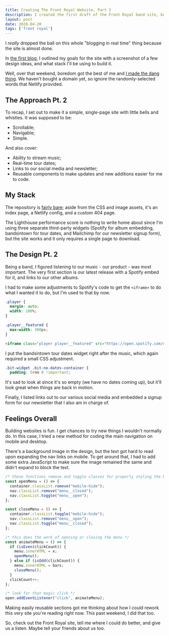 ```yaml
---
title: Creating The Front Royal Website, Part 2
description: I created the first draft of the Front Royal band site, but had to make some changes to the original design after realizing my mockups were too small in reality...
layout: post
date: 2020-04-20
tags: ['front royal']
---
```

I _really_ dropped the ball on this whole "blogging in real time" thing because the site is almost done.

In [the first blog](../creating-the-front-royal-website-part-one), I outlined my goals for the site with a screenshot of a few design ideas, and what stack I'll be using to build it.

Well, over that weekend, boredom got the best of me and [I made the dang thing](https://frontroyalband.com/). We haven't bought a domain yet, so ignore the randomly-selected words that Netlify provided.

## The Approach Pt. 2
To recap, I set out to make it a simple, single-page site with little bells and whistles. It was supposed to be:
* Scrollable;
* Navigable;
* Simple.

And also cover:
* Ability to stream music;
* Real-time tour dates;
* Links to our social media and newsletter;
* Reusable components to make updates and new additions easier for me to code.

## My Stack
The repository is [fairly bare](https://github.com/troyvassalotti/front-royal); aside from the CSS and image assets, it's an index page, a Netlify config, and a custom 404 page.

The Lighthouse performance score is nothing to write home about since I'm using three separate third-party widgets (Spotify for album embedding, bandsintown for tour dates, and Mailchimp for our newsletter signup form), but the site works and it only requires a single page to download.

## The Design Pt. 2
Being a band, I figured listening to our music - our product - was most important. The very first section is our latest release with a Spotify embed for it, and links to our other albums.

I had to make some adjustments to Spotify's code to get the `<iframe>` to do what I wanted it to do, but I'm used to that by now.

```css
.player {
  margin: auto;
  width: 100%;
}

.player__featured {
  max-width: 300px;
}
```
```html
<iframe class="player player__featured" src="https://open.spotify.com/embed/album/17q2Qwv2jqrhVaX8iWX5wm" width="300" height="320" frameborder="0" allowtransparency="true" allow="encrypted-media" title="These Things Happen Spotify player" loading="lazy"></iframe>
```

I put the bandsintown tour dates widget right after the music, which again required a small CSS adjustment.

```css
.bit-widget .bit-no-dates-container {
  padding: 5rem 0 !important;
```

It's sad to look at since it's so empty (we have no dates coming up), but it'll look great when things are back in motion.

Finally, I listed links out to our various social media and embedded a signup form for our newsletter that I also am in charge of.

## Feelings Overall
Building websites is fun. I get chances to try new things I wouldn't normally do. In this case, I tried a new method for coding the main navigation on mobile and desktop.

There's a background image in the design, but the text got hard to read upon expanding the nav links on mobile. To get around that, I had to add some extra JavaScript to make sure the image remained the same and didn't expand to block the text.

```js
/* these functions remove and toggle classes for properly styling the background image */
const openMenu = () => {
  container.classList.remove("mobile-hide");
  nav.classList.remove("menu__closed");
  nav.classList.toggle("menu__open");
};

const closeMenu = () => {
  container.classList.toggle("mobile-hide");
  nav.classList.remove("menu__open");
  nav.classList.toggle("menu__closed");
};

/* this does the work of opening or closing the menu */
const animateMenu = () => {
  if (isEven(clickCount)) {
    menu.innerHTML = x;
    openMenu();
  } else if (isOdd(clickCount)) {
    menu.innerHTML = bars;
    closeMenu();
  }
  clickCount++;
};

/* look for that magic click */
open.addEventListener("click", animateMenu);
```

Making easily reusable sections got me thinking about how I could rework this very site you're reading right now. This past weekend, I did that too.

So, check out the Front Royal site, tell me where I could do better, and give us a listen. Maybe tell your friends about us too.

